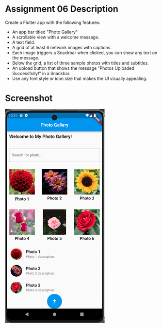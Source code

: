 # Assignment 06 Description
Create a Flutter app with the following features:

- An app bar titled "Photo Gallery"
- A scrollable view with a welcome message.
- A text field.
- A grid of at least 6 network images with captions.
- Each image triggers a Snackbar when clicked, you can show any text on the message.
- Below the grid, a list of three sample photos with titles and subtitles.
- An upload button that shows the message “Photos Uploaded Successfully!” in a Snackbar.
- Use any font style or icon size that makes the UI visually appealing.

# Screenshot
![assignment06.png](Screenshot%2Fassignment06.png)